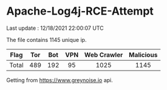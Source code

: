 
# Apache-Log4j-RCE-Attempt

Last update : 12/18/2021 22:00:07 UTC

The file contains 1145 unique ip.

| Flag | Tor | Bot | VPN | Web Crawler | Malicious |
| :-:  | :-: | :-: | :-: | :-:         | :-:       |
| Total| 489  | 192  | 95  | 1025          | 1145        |

Getting from https://www.greynoise.io api.